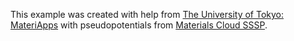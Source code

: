 This example was created with help from [The University of Tokyo: MateriApps](https://ma.issp.u-tokyo.ac.jp/en/app-post/2000) with pseudopotentials from [Materials Cloud SSSP](https://www.materialscloud.org/discover/sssp/table/efficiency).
